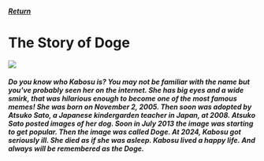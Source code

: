<html>
  <head>
    <title>Ian's Wiki - The Story of Doge</title>
  </head>
  <body>
    <h5>
      <a href="index.md">Return</a>
    </h5>
    <h1>The Story of Doge</h1>
    <img src="https://upload.wikimedia.org/wikipedia/en/5/5f/Original_Doge_meme.jpg"></a>
    <h5>
      <p>
        Do you know who Kabosu is? You may not be familiar with the name but you've probably seen her on the internet. She has big eyes and a wide smirk, that was hilarious enough to become one of the most famous memes! She was born on November 2, 2005. Then soon was adopted by Atsuko Sato, a Japanese kindergarden teacher in Japan, at 2008. Atsuko Sato posted images of her dog. Soon in July 2013 the image was starting to get popular. Then the image was called Doge. At 2024, Kabosu got seriously ill. She died as if she was asleep. Kabosu lived a happy life. And always will be remembered as the Doge.
      </p>
    </h5>
  </body>
</html>
